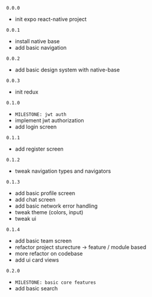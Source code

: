 `0.0.0`

- init expo react-native project

`0.0.1`

- install native base
- add basic navigation

`0.0.2`

- add basic design system with native-base

`0.0.3`

- init redux

`0.1.0`

- `MILESTONE: jwt auth`
- implement jwt authorization
- add login screen

`0.1.1`

- add register screen

`0.1.2`

- tweak navigation types and navigators

`0.1.3`

- add basic profile screen
- add chat screen
- add basic network error handling
- tweak theme (colors, input)
- tweak ui

`0.1.4`

- add basic team screen
- refactor project sturecture -> feature / module based
- more refactor on codebase
- add ui card views

`0.2.0`

- `MILESTONE: basic core features`
- add basic search
